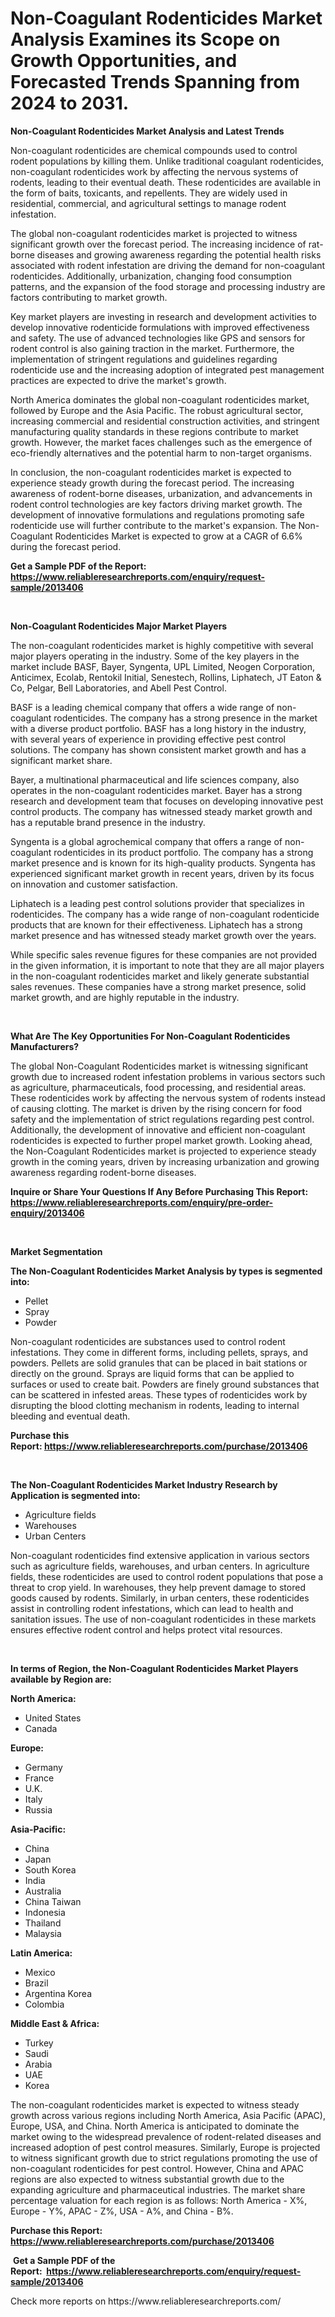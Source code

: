 <p><h1>Non-Coagulant Rodenticides Market Analysis Examines its Scope on Growth Opportunities, and Forecasted Trends Spanning from 2024 to 2031.</h1></p><p><strong>Non-Coagulant Rodenticides Market Analysis and Latest Trends</strong></p>
<p><p>Non-coagulant rodenticides are chemical compounds used to control rodent populations by killing them. Unlike traditional coagulant rodenticides, non-coagulant rodenticides work by affecting the nervous systems of rodents, leading to their eventual death. These rodenticides are available in the form of baits, toxicants, and repellents. They are widely used in residential, commercial, and agricultural settings to manage rodent infestation.</p><p>The global non-coagulant rodenticides market is projected to witness significant growth over the forecast period. The increasing incidence of rat-borne diseases and growing awareness regarding the potential health risks associated with rodent infestation are driving the demand for non-coagulant rodenticides. Additionally, urbanization, changing food consumption patterns, and the expansion of the food storage and processing industry are factors contributing to market growth.</p><p>Key market players are investing in research and development activities to develop innovative rodenticide formulations with improved effectiveness and safety. The use of advanced technologies like GPS and sensors for rodent control is also gaining traction in the market. Furthermore, the implementation of stringent regulations and guidelines regarding rodenticide use and the increasing adoption of integrated pest management practices are expected to drive the market's growth.</p><p>North America dominates the global non-coagulant rodenticides market, followed by Europe and the Asia Pacific. The robust agricultural sector, increasing commercial and residential construction activities, and stringent manufacturing quality standards in these regions contribute to market growth. However, the market faces challenges such as the emergence of eco-friendly alternatives and the potential harm to non-target organisms.</p><p>In conclusion, the non-coagulant rodenticides market is expected to experience steady growth during the forecast period. The increasing awareness of rodent-borne diseases, urbanization, and advancements in rodent control technologies are key factors driving market growth. The development of innovative formulations and regulations promoting safe rodenticide use will further contribute to the market's expansion. The Non-Coagulant Rodenticides Market is expected to grow at a CAGR of 6.6% during the forecast period.</p></p>
<p><strong>Get a Sample PDF of the Report:&nbsp; <a href="https://www.reliableresearchreports.com/enquiry/request-sample/2013406">https://www.reliableresearchreports.com/enquiry/request-sample/2013406</a></strong></p>
<p>&nbsp;</p>
<p><strong>Non-Coagulant Rodenticides Major Market Players</strong></p>
<p><p>The non-coagulant rodenticides market is highly competitive with several major players operating in the industry. Some of the key players in the market include BASF, Bayer, Syngenta, UPL Limited, Neogen Corporation, Anticimex, Ecolab, Rentokil Initial, Senestech, Rollins, Liphatech, JT Eaton & Co, Pelgar, Bell Laboratories, and Abell Pest Control.</p><p>BASF is a leading chemical company that offers a wide range of non-coagulant rodenticides. The company has a strong presence in the market with a diverse product portfolio. BASF has a long history in the industry, with several years of experience in providing effective pest control solutions. The company has shown consistent market growth and has a significant market share.</p><p>Bayer, a multinational pharmaceutical and life sciences company, also operates in the non-coagulant rodenticides market. Bayer has a strong research and development team that focuses on developing innovative pest control products. The company has witnessed steady market growth and has a reputable brand presence in the industry.</p><p>Syngenta is a global agrochemical company that offers a range of non-coagulant rodenticides in its product portfolio. The company has a strong market presence and is known for its high-quality products. Syngenta has experienced significant market growth in recent years, driven by its focus on innovation and customer satisfaction.</p><p>Liphatech is a leading pest control solutions provider that specializes in rodenticides. The company has a wide range of non-coagulant rodenticide products that are known for their effectiveness. Liphatech has a strong market presence and has witnessed steady market growth over the years.</p><p>While specific sales revenue figures for these companies are not provided in the given information, it is important to note that they are all major players in the non-coagulant rodenticides market and likely generate substantial sales revenues. These companies have a strong market presence, solid market growth, and are highly reputable in the industry.</p></p>
<p>&nbsp;</p>
<p><strong>What Are The Key Opportunities For Non-Coagulant Rodenticides Manufacturers?</strong></p>
<p><p>The global Non-Coagulant Rodenticides market is witnessing significant growth due to increased rodent infestation problems in various sectors such as agriculture, pharmaceuticals, food processing, and residential areas. These rodenticides work by affecting the nervous system of rodents instead of causing clotting. The market is driven by the rising concern for food safety and the implementation of strict regulations regarding pest control. Additionally, the development of innovative and efficient non-coagulant rodenticides is expected to further propel market growth. Looking ahead, the Non-Coagulant Rodenticides market is projected to experience steady growth in the coming years, driven by increasing urbanization and growing awareness regarding rodent-borne diseases.</p></p>
<p><strong>Inquire or Share Your Questions If Any Before Purchasing This Report: <a href="https://www.reliableresearchreports.com/enquiry/pre-order-enquiry/2013406">https://www.reliableresearchreports.com/enquiry/pre-order-enquiry/2013406</a></strong></p>
<p>&nbsp;</p>
<p><strong>Market Segmentation</strong></p>
<p><strong>The Non-Coagulant Rodenticides Market Analysis by types is segmented into:</strong></p>
<p><ul><li>Pellet</li><li>Spray</li><li>Powder</li></ul></p>
<p><p>Non-coagulant rodenticides are substances used to control rodent infestations. They come in different forms, including pellets, sprays, and powders. Pellets are solid granules that can be placed in bait stations or directly on the ground. Sprays are liquid forms that can be applied to surfaces or used to create bait. Powders are finely ground substances that can be scattered in infested areas. These types of rodenticides work by disrupting the blood clotting mechanism in rodents, leading to internal bleeding and eventual death.</p></p>
<p><strong>Purchase this Report:&nbsp;<a href="https://www.reliableresearchreports.com/purchase/2013406">https://www.reliableresearchreports.com/purchase/2013406</a></strong></p>
<p>&nbsp;</p>
<p><strong>The Non-Coagulant Rodenticides Market Industry Research by Application is segmented into:</strong></p>
<p><ul><li>Agriculture fields</li><li>Warehouses</li><li>Urban Centers</li></ul></p>
<p><p>Non-coagulant rodenticides find extensive application in various sectors such as agriculture fields, warehouses, and urban centers. In agriculture fields, these rodenticides are used to control rodent populations that pose a threat to crop yield. In warehouses, they help prevent damage to stored goods caused by rodents. Similarly, in urban centers, these rodenticides assist in controlling rodent infestations, which can lead to health and sanitation issues. The use of non-coagulant rodenticides in these markets ensures effective rodent control and helps protect vital resources.</p></p>
<p>&nbsp;</p>
<p><strong>In terms of Region, the Non-Coagulant Rodenticides Market Players available by Region are:</strong></p>
<p>
    <p> <strong> North America: </strong>
        <ul>
            <li>United States</li>
            <li>Canada</li>
        </ul>
        </p> 
    <p> <strong> Europe: </strong>
        <ul>
            <li>Germany</li>
            <li>France</li>
            <li>U.K.</li>
            <li>Italy</li>
            <li>Russia</li>
        </ul>
        </p> 
    <p> <strong> Asia-Pacific: </strong>
        <ul>
            <li>China</li>
            <li>Japan</li>
            <li>South Korea</li>
            <li>India</li>
            <li>Australia</li>
            <li>China Taiwan</li>
            <li>Indonesia</li>
            <li>Thailand</li>
            <li>Malaysia</li>
        </ul>
        </p> 
    <p> <strong> Latin America: </strong>
        <ul>
            <li>Mexico</li>
            <li>Brazil</li>
            <li>Argentina Korea</li>
            <li>Colombia</li>
        </ul>
        </p> 
    <p> <strong> Middle East & Africa: </strong>
        <ul>
            <li>Turkey</li>
            <li>Saudi</li>
            <li>Arabia</li>
            <li>UAE</li>
            <li>Korea</li>
        </ul>
    </p>
    </p>
<p><p>The non-coagulant rodenticides market is expected to witness steady growth across various regions including North America, Asia Pacific (APAC), Europe, USA, and China. North America is anticipated to dominate the market owing to the widespread prevalence of rodent-related diseases and increased adoption of pest control measures. Similarly, Europe is projected to witness significant growth due to strict regulations promoting the use of non-coagulant rodenticides for pest control. However, China and APAC regions are also expected to witness substantial growth due to the expanding agriculture and pharmaceutical industries. The market share percentage valuation for each region is as follows: North America - X%, Europe - Y%, APAC - Z%, USA - A%, and China - B%.</p></p>
<p><strong>Purchase this Report: <a href="https://www.reliableresearchreports.com/purchase/2013406">https://www.reliableresearchreports.com/purchase/2013406</a></strong></p>
<p>&nbsp;<strong>Get a Sample PDF of the Report:&nbsp;&nbsp;<a href="https://www.reliableresearchreports.com/enquiry/request-sample/2013406">https://www.reliableresearchreports.com/enquiry/request-sample/2013406</a></strong></p>
<p><strong></strong></p>
<p>Check more reports on https://www.reliableresearchreports.com/</p>
